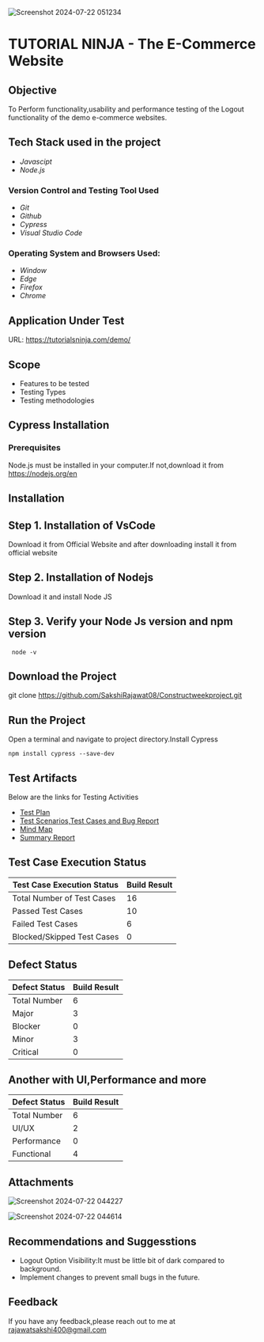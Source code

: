 ![Screenshot 2024-07-22 051234](https://github.com/user-attachments/assets/84355402-bcca-4803-8135-c224d737c2b7)


# TUTORIAL NINJA - The E-Commerce Website
## Objective
To Perform functionality,usability and performance testing of the Logout functionality of the demo e-commerce websites.
## Tech Stack used in the project
*  _Javascipt_
*  _Node.js_
### Version Control and Testing Tool Used
 * _Git_
 * _Github_
 * _Cypress_
 * _Visual Studio Code_
### Operating System and Browsers Used:
* _Window_
* _Edge_
* _Firefox_
* _Chrome_
## Application Under Test
URL: https://tutorialsninja.com/demo/ 
## Scope
 * Features to be tested
 * Testing Types
 * Testing methodologies
## Cypress Installation
### Prerequisites
Node.js must be installed in your computer.If not,download it from  https://nodejs.org/en 
## Installation
## Step 1. Installation of VsCode
 Download it from Official Website and after downloading install it from official website
## Step 2. Installation of Nodejs
 Download it and install Node JS
## Step 3. Verify your Node Js version and npm version
```
 node -v
```
## Download the Project
git clone  https://github.com/SakshiRajawat08/Constructweekproject.git 
## Run the Project
Open a terminal and navigate to project directory.Install Cypress
```
npm install cypress --save-dev
```
## Test Artifacts
Below are the links for Testing Activities
* [Test Plan](https://docs.google.com/document/d/1Wyx0BL5xW5kDV0ieKuIm2DHhI9XgQmFN4gMjXmuy8Go/edit?usp=sharing "Test Plan")
* [Test Scenarios,Test Cases and Bug Report](https://docs.google.com/spreadsheets/d/1fRUxbfSXyyJTpEmm6-UmM6Dwq1tDIOhw52vtCJ6LivU/edit?usp=sharing "Test Scenarios,Test Cases and Bug Report")
* [Mind Map](https://drive.google.com/file/d/1XZz5Hbx3jpjYqbqfEE9536xeUvnF_RaU/view?usp=sharing "Mind Map")
* [Summary Report](https://docs.google.com/document/d/1RM2u08QXJkOO1_dbcOMYFqEpqsVPUCLiEi-RzvlZ1Kg/edit?usp=sharing "Summary Report")
## Test Case Execution Status
|Test Case Execution Status|Build Result|
|---|---|
|Total Number of Test Cases|16|
|Passed Test Cases|10|
|Failed Test Cases|6|
|Blocked/Skipped Test Cases|0|
## Defect Status
|Defect Status|Build Result|
|---|---|
|Total Number|6|
|Major|3|
|Blocker|0|
|Minor|3|
|Critical|0|
## Another with UI,Performance and more
|Defect Status|Build Result|
|---|---|
|Total Number|6|
|UI/UX|2|
|Performance|0|
|Functional|4|
## Attachments




![Screenshot 2024-07-22 044227](https://github.com/user-attachments/assets/ae4d0908-9799-4e1f-a319-8c5a0328dff9)


![Screenshot 2024-07-22 044614](https://github.com/user-attachments/assets/88205465-8229-4d68-a3d2-b6fb75526996)
## Recommendations and Suggesstions
* Logout Option Visibility:It must be little bit of dark compared to background.
* Implement changes to prevent small bugs in the future.
## Feedback
If you have any feedback,please reach out to me at  rajawatsakshi400@gmail.com 

